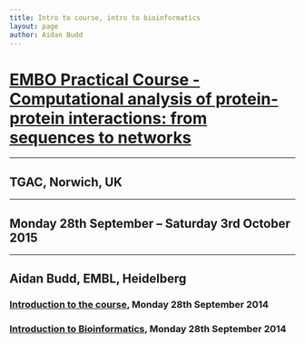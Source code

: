 ```yaml
---
title: Intro to course, intro to bioinformatics
layout: page
author: Aidan Budd
---
```


# [EMBO Practical Course - Computational analysis of protein-protein interactions: from sequences to networks](http://events.embo.org/15-protein-protein/)

-------

## TGAC, Norwich, UK

-------

## Monday 28th September – Saturday 3rd October 2015

-------

## Aidan Budd, EMBL, Heidelberg

### [Introduction to the course](./introToTheCourseAidanBudd.html), Monday 28th September 2014

### [Introduction to Bioinformatics](./introBioinformaticsAidanBudd.html), Monday 28th September 2014
